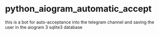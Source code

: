# python_aiogram_automatic_accept
this is a bot for auto-acceptance into the telegram channel and saving the user in the aiogram 3 sqlite3 database
